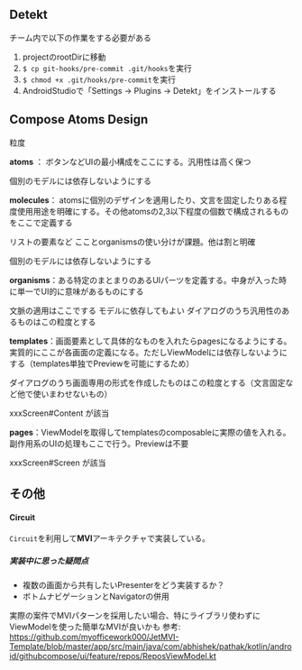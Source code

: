 ## Detekt

チーム内で以下の作業をする必要がある

1. projectのrootDirに移動
2. `$ cp git-hooks/pre-commit .git/hooks`を実行
3. `$ chmod +x .git/hooks/pre-commit`を実行
4. AndroidStudioで「Settings → Plugins → Detekt」をインストールする 

## Compose Atoms Design
粒度

**atoms** ： ボタンなどUIの最小構成をここにする。汎用性は高く保つ

個別のモデルには依存しないようにする


**molecules**： atomsに個別のデザインを適用したり、文言を固定したりある程度使用用途を明確にする。その他atomsの2,3以下程度の個数で構成されるものをここで定義する

リストの要素など
こことorganismsの使い分けが課題。他は割と明確

個別のモデルには依存しないようにする




**organisms**：ある特定のまとまりのあるUIパーツを定義する。中身が入った時に単一でUI的に意味があるものにする

文脈の適用はここでする
モデルに依存してもよい
ダイアログのうち汎用性のあるものはこの粒度とする


**templates**：画面要素として具体的なものを入れたらpagesになるようにする。実質的にここが各画面の定義になる。ただしViewModelには依存しないようにする（templates単独でPreviewを可能にするため）

ダイアログのうち画面専用の形式を作成したものはこの粒度とする（文言固定など他で使いまわせないもの）

xxxScreen#Content が該当


**pages**：ViewModelを取得してtemplatesのcomposableに実際の値を入れる。副作用系のUIの処理もここで行う。Previewは不要


xxxScreen#Screen が該当

## その他
#### Circuit
`Circuit`を利用して**MVI**アーキテクチャで実装している。

##### 実装中に思った疑問点
- 複数の画面から共有したいPresenterをどう実装するか？
- ボトムナビゲーションとNavigatorの併用

実際の案件でMVIパターンを採用したい場合、特にライブラリ使わずにViewModelを使った簡単なMVIが良いかも
  参考: https://github.com/myofficework000/JetMVI-Template/blob/master/app/src/main/java/com/abhishek/pathak/kotlin/android/githubcompose/ui/feature/repos/ReposViewModel.kt
